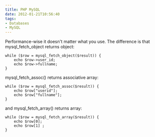 ```yaml
---
title: PHP MySQL
date: 2012-01-21T10:56:40
tags: 
- Databases
- MySQL
---
```


Performance-wise it doesn't matter what you use. The difference is that mysql_fetch_object returns object:

```
while ($row = mysql_fetch_object($result)) {
    echo $row->user_id;
    echo $row->fullname;
}
```

mysql_fetch_assoc() returns associative array:

```
while ($row = mysql_fetch_assoc($result)) {
    echo $row["userid"];
    echo $row["fullname"];
}
```

and mysql_fetch_array() returns array:

```
while ($row = mysql_fetch_array($result)) {
    echo $row[0];
    echo $row[1] ;
}
```
